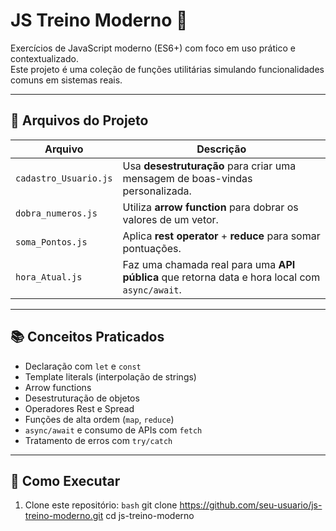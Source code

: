 # JS Treino Moderno 🚀

Exercícios de JavaScript moderno (ES6+) com foco em uso prático e contextualizado.  
Este projeto é uma coleção de funções utilitárias simulando funcionalidades comuns em sistemas reais.

---

## 📁 Arquivos do Projeto

| Arquivo                | Descrição                                                                 |
|------------------------|--------------------------------------------------------------------------|
| `cadastro_Usuario.js`  | Usa **desestruturação** para criar uma mensagem de boas-vindas personalizada. |
| `dobra_numeros.js`     | Utiliza **arrow function** para dobrar os valores de um vetor.           |
| `soma_Pontos.js`       | Aplica **rest operator** + **reduce** para somar pontuações.             |
| `hora_Atual.js`        | Faz uma chamada real para uma **API pública** que retorna data e hora local com `async/await`. |

---

## 📚 Conceitos Praticados

- Declaração com `let` e `const`
- Template literals (interpolação de strings)
- Arrow functions
- Desestruturação de objetos
- Operadores Rest e Spread
- Funções de alta ordem (`map`, `reduce`)
- `async/await` e consumo de APIs com `fetch`
- Tratamento de erros com `try/catch`

---

## 🔧 Como Executar

1. Clone este repositório:
   ```bash```
   git clone https://github.com/seu-usuario/js-treino-moderno.git
   cd js-treino-moderno
